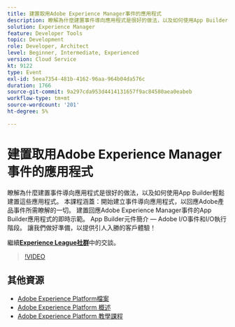 ```yaml
---
title: 建置取用Adobe Experience Manager事件的應用程式
description: 瞭解為什麼建置事件導向應用程式是很好的做法，以及如何使用App Builder輕鬆建置這些應用程式。 本課程涵蓋 — 開始建立事件導向應用程式，以回應Adobe產品事件所需瞭解的一切。 建置回應Adobe Experience Manager事件的App Builder應用程式的即時示範。 App Builder元件簡介 — Adobe I/O事件和I/O執行階段。 讓我們做好準備，以提供引人入勝的客戶體驗！
solution: Experience Manager
feature: Developer Tools
topic: Development
role: Developer, Architect
level: Beginner, Intermediate, Experienced
version: Cloud Service
kt: 9122
type: Event
exl-id: 5eea7354-481b-4162-96aa-964b04da576c
duration: 1766
source-git-commit: 9a297cda953d4414131657f9ac84580aea0eabeb
workflow-type: tm+mt
source-wordcount: '201'
ht-degree: 5%

---
```


# 建置取用Adobe Experience Manager事件的應用程式

瞭解為什麼建置事件導向應用程式是很好的做法，以及如何使用App Builder輕鬆建置這些應用程式。 本課程涵蓋：開始建立事件導向應用程式，以回應Adobe產品事件所需瞭解的一切。 建置回應Adobe Experience Manager事件的App Builder應用程式的即時示範。 App Builder元件簡介 — Adobe I/O事件和I/O執行階段。 讓我們做好準備，以提供引人入勝的客戶體驗！

繼續&#x200B;**[Experience League社群](https://adobe.ly/3ipjs8p)**&#x200B;中的交談。

>[!VIDEO](https://video.tv.adobe.com/v/337566/?quality=12&learn=on&hidetitle=true)

## 其他資源

- [Adobe Experience Platform檔案](https://experienceleague.adobe.com/docs/experience-platform.html)
- [Adobe Experience Platform 概述](https://experienceleague.adobe.com/docs/experience-platform/landing/home.html?lang=zh-Hant)
- [Adobe Experience Platform 教學課程](https://experienceleague.adobe.com/docs/platform-learn/tutorials/overview.html?lang=zh-Hant)
